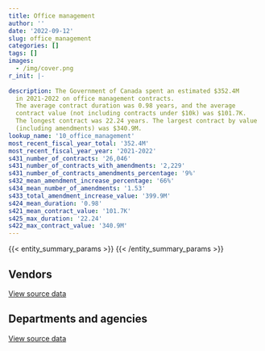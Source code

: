 ```yaml
---
title: Office management
author: ''
date: '2022-09-12'
slug: office_management
categories: []
tags: []
images:
  - /img/cover.png
r_init: |-
  
description: The Government of Canada spent an estimated $352.4M
  in 2021-2022 on office management contracts.
  The average contract duration was 0.98 years, and the average
  contract value (not including contracts under $10k) was $101.7K.
  The longest contract was 22.24 years. The largest contract by value
  (including amendments) was $340.9M.
lookup_name: '10_office_management'
most_recent_fiscal_year_total: '352.4M'
most_recent_fiscal_year_year: '2021-2022'
s431_number_of_contracts: '26,046'
s431_number_of_contracts_with_amendments: '2,229'
s431_number_of_contracts_amendments_percentage: '9%'
s432_mean_amendment_increase_percentage: '66%'
s434_mean_number_of_amendments: '1.53'
s433_total_amendment_increase_value: '399.9M'
s424_mean_duration: '0.98'
s421_mean_contract_value: '101.7K'
s425_max_duration: '22.24'
s422_max_contract_value: '340.9M'
---
```


<script src="/rmarkdown-libs/htmlwidgets/htmlwidgets.js"></script>
<link href="/rmarkdown-libs/datatables-css/datatables-crosstalk.css" rel="stylesheet" />
<script src="/rmarkdown-libs/datatables-binding/datatables.js"></script>
<script src="/rmarkdown-libs/jquery/jquery-3.6.0.min.js"></script>
<link href="/rmarkdown-libs/dt-core-bootstrap/css/dataTables.bootstrap.min.css" rel="stylesheet" />
<link href="/rmarkdown-libs/dt-core-bootstrap/css/dataTables.bootstrap.extra.css" rel="stylesheet" />
<script src="/rmarkdown-libs/dt-core-bootstrap/js/jquery.dataTables.min.js"></script>
<script src="/rmarkdown-libs/dt-core-bootstrap/js/dataTables.bootstrap.min.js"></script>
<link href="/rmarkdown-libs/crosstalk/css/crosstalk.min.css" rel="stylesheet" />
<script src="/rmarkdown-libs/crosstalk/js/crosstalk.min.js"></script>
<script src="/rmarkdown-libs/htmlwidgets/htmlwidgets.js"></script>
<link href="/rmarkdown-libs/datatables-css/datatables-crosstalk.css" rel="stylesheet" />
<script src="/rmarkdown-libs/datatables-binding/datatables.js"></script>
<script src="/rmarkdown-libs/jquery/jquery-3.6.0.min.js"></script>
<link href="/rmarkdown-libs/dt-core-bootstrap/css/dataTables.bootstrap.min.css" rel="stylesheet" />
<link href="/rmarkdown-libs/dt-core-bootstrap/css/dataTables.bootstrap.extra.css" rel="stylesheet" />
<script src="/rmarkdown-libs/dt-core-bootstrap/js/jquery.dataTables.min.js"></script>
<script src="/rmarkdown-libs/dt-core-bootstrap/js/dataTables.bootstrap.min.js"></script>
<link href="/rmarkdown-libs/crosstalk/css/crosstalk.min.css" rel="stylesheet" />
<script src="/rmarkdown-libs/crosstalk/js/crosstalk.min.js"></script>

{{< entity_summary_params >}}
{{< /entity_summary_params >}}

## Vendors

<div id="htmlwidget-1" style="width:100%;height:auto;" class="datatables html-widget"></div>
<script type="application/json" data-for="htmlwidget-1">{"x":{"style":"bootstrap","filter":"none","vertical":false,"data":[["<a href=\"/vendors/3d_datacomm/\">3D datacomm<\/a>","<a href=\"/vendors/4_office_automation/\">4 Office Automation<\/a>","<a href=\"/vendors/73719_newfoundland_labrador/\">73719 Newfoundland Labrador<\/a>","<a href=\"/vendors/acklands_grainger/\">Acklands Grainger<\/a>","<a href=\"/vendors/acme_future_security_controls/\">Acme Future Security Controls<\/a>","<a href=\"/vendors/adga_group/\">ADGA Group<\/a>","<a href=\"/vendors/adrm_technology_consulting/\">ADRM Technology Consulting<\/a>","<a href=\"/vendors/advanced_business_interiors/\">Advanced Business Interiors<\/a>","<a href=\"/vendors/advanced_chippewa_technologies/\">Advanced Chippewa Technologies<\/a>","<a href=\"/vendors/aeg_fuels/\">AEG Fuels<\/a>","<a href=\"/vendors/aeropro/\">Aeropro<\/a>","<a href=\"/vendors/air_liquide_canada/\">Air Liquide Canada<\/a>","<a href=\"/vendors/altis_human_resources/\">Altis Human Resources<\/a>","<a href=\"/vendors/amazon/\">Amazon<\/a>","<a href=\"/vendors/anixter/\">Anixter<\/a>","<a href=\"/vendors/aon_reed_stenhouse/\">Aon Reed Stenhouse<\/a>","<a href=\"/vendors/apparel_trimmings/\">Apparel Trimmings<\/a>","<a href=\"/vendors/applied_electonics/\">Applied Electonics<\/a>","<a href=\"/vendors/artemp_personnel_services/\">Artemp Personnel Services<\/a>","<a href=\"/vendors/asokan_business_interiors/\">Asokan Business Interiors<\/a>","<a href=\"/vendors/atco/\">ATCO<\/a>","<a href=\"/vendors/atlantic_business_interiors/\">Atlantic Business Interiors<\/a>","<a href=\"/vendors/avi_spl_canada/\">AVI SPL Canada<\/a>","<a href=\"/vendors/banctec_canada/\">BancTec Canada<\/a>","<a href=\"/vendors/banfield_seguin/\">Banfield Seguin<\/a>","<a href=\"/vendors/bargreen_ellingson/\">Bargreen Ellingson<\/a>","<a href=\"/vendors/barron_s_refrigeration_heating/\">Barron’s Refrigeration Heating<\/a>","<a href=\"/vendors/bayshore_healthcare/\">Bayshore Healthcare<\/a>","<a href=\"/vendors/bell_and_howell_canada/\">Bell and Howell Canada<\/a>","<a href=\"/vendors/bell_canada/\">Bell Canada<\/a>","<a href=\"/vendors/bighorn_helicopters/\">Bighorn Helicopters<\/a>","<a href=\"/vendors/boless/\">Boless<\/a>","<a href=\"/vendors/bollore_logistics/\">Bollore Logistics<\/a>","<a href=\"/vendors/bombardier/\">Bombardier<\/a>","<a href=\"/vendors/brookfield_asset_management/\">Brookfield Asset Management<\/a>","<a href=\"/vendors/brookfield_global_integrated_solutions/\">Brookfield Global Integrated Solutions<\/a>","<a href=\"/vendors/bruker/\">Bruker<\/a>","<a href=\"/vendors/calian/\">Calian<\/a>","<a href=\"/vendors/canada_post/\">Canada Post<\/a>","<a href=\"/vendors/canadian_bank_note_company/\">Canadian Bank Note Company<\/a>","<a href=\"/vendors/canadian_corps_of_commissionaires/\">Canadian Corps of Commissionaires<\/a>","<a href=\"/vendors/canadian_standards_association/\">Canadian Standards Association<\/a>","<a href=\"/vendors/canon/\">Canon<\/a>","<a href=\"/vendors/cansel_survey_equipment/\">Cansel Survey Equipment<\/a>","<a href=\"/vendors/carleton_university/\">Carleton University<\/a>","<a href=\"/vendors/carswell/\">Carswell<\/a>","<a href=\"/vendors/cbci_telecom/\">CBCI Telecom<\/a>","<a href=\"/vendors/cdw_canada/\">CDW Canada<\/a>","<a href=\"/vendors/charron_human_resources/\">Charron Human Resources<\/a>","<a href=\"/vendors/chef_brandz/\">Chef Brandz<\/a>","<a href=\"/vendors/cision_canada/\">Cision Canada<\/a>","<a href=\"/vendors/colt_canada/\">Colt Canada<\/a>","<a href=\"/vendors/compucom_canada/\">Compucom Canada<\/a>","<a href=\"/vendors/compugen/\">Compugen<\/a>","<a href=\"/vendors/convergint_technologies/\">Convergint Technologies<\/a>","<a href=\"/vendors/cpcs_transcom/\">CPCS Transcom<\/a>","<a href=\"/vendors/ctoms/\">CTOMS<\/a>","<a href=\"/vendors/cummins_canada/\">Cummins Canada<\/a>","<a href=\"/vendors/d_doyle_installations/\">D Doyle Installations<\/a>","<a href=\"/vendors/dasco_equipment/\">DASCO Equipment<\/a>","<a href=\"/vendors/data_communications_management/\">Data Communications Management<\/a>","<a href=\"/vendors/decisive_group/\">Decisive Group<\/a>","<a href=\"/vendors/delco_automation/\">Delco Automation<\/a>","<a href=\"/vendors/dell_computer/\">Dell Computer<\/a>","<a href=\"/vendors/deloitte/\">Deloitte<\/a>","<a href=\"/vendors/dew_engineering/\">DEW Engineering<\/a>","<a href=\"/vendors/dexter_construction/\">Dexter Construction<\/a>","<a href=\"/vendors/diamond_and_schmitt_architects/\">Diamond and Schmitt Architects<\/a>","<a href=\"/vendors/donna_cona/\">Donna Cona<\/a>","<a href=\"/vendors/dynacare/\">Dynacare<\/a>","<a href=\"/vendors/dynamic_personnel_consultants/\">Dynamic Personnel Consultants<\/a>","<a href=\"/vendors/eberhard_von_huene_associates/\">Eberhard Von Huene Associates<\/a>","<a href=\"/vendors/ebsco_canada/\">EBSCO Canada<\/a>","<a href=\"/vendors/elsevier/\">Elsevier<\/a>","<a href=\"/vendors/emcon_services/\">Emcon Services<\/a>","<a href=\"/vendors/entrust/\">Entrust<\/a>","<a href=\"/vendors/ernst_young/\">Ernst Young<\/a>","<a href=\"/vendors/esri/\">ESRI<\/a>","<a href=\"/vendors/excel_human_resources/\">Excel Human Resources<\/a>","<a href=\"/vendors/exp_services/\">EXP Services<\/a>","<a href=\"/vendors/fast_forward_french/\">Fast Forward French<\/a>","<a href=\"/vendors/felix_technology/\">Felix Technology<\/a>","<a href=\"/vendors/floyd_s_construction/\">Floyd’s Construction<\/a>","<a href=\"/vendors/g4s_security_services/\">G4S Security Services<\/a>","<a href=\"/vendors/gab_induspac/\">GAB Induspac<\/a>","<a href=\"/vendors/gamble_technologies/\">Gamble Technologies<\/a>","<a href=\"/vendors/garda_security_group/\">Garda Security Group<\/a>","<a href=\"/vendors/gartner/\">Gartner<\/a>","<a href=\"/vendors/general_dynamics/\">General Dynamics<\/a>","<a href=\"/vendors/genesis_integration/\">Genesis Integration<\/a>","<a href=\"/vendors/george_courey/\">George Courey<\/a>","<a href=\"/vendors/gfl_environmental/\">GFL Environmental<\/a>","<a href=\"/vendors/gilmore_reproductions/\">Gilmore Reproductions<\/a>","<a href=\"/vendors/global_total_office/\">Global Total Office<\/a>","<a href=\"/vendors/global_upholstery/\">Global Upholstery<\/a>","<a href=\"/vendors/grand_toy/\">Grand Toy<\/a>","<a href=\"/vendors/harnois_energies/\">Harnois Energies<\/a>","<a href=\"/vendors/haworth/\">Haworth<\/a>","<a href=\"/vendors/hewlett_packard/\">Hewlett Packard<\/a>","<a href=\"/vendors/honeywell/\">Honeywell<\/a>","<a href=\"/vendors/hoskin_scientific/\">Hoskin Scientific<\/a>","<a href=\"/vendors/hypertec/\">Hypertec<\/a>","<a href=\"/vendors/ihs_global/\">IHS Global<\/a>","<a href=\"/vendors/info_tech_research_group/\">Info Tech Research Group<\/a>","<a href=\"/vendors/innovasea_marine_systems_canada/\">Innovasea Marine Systems Canada<\/a>","<a href=\"/vendors/integra_networks/\">Integra Networks<\/a>","<a href=\"/vendors/integrated_distribution_systems/\">Integrated Distribution Systems<\/a>","<a href=\"/vendors/interactive_audio_visual/\">Interactive Audio Visual<\/a>","<a href=\"/vendors/iron_mountain/\">Iron Mountain<\/a>","<a href=\"/vendors/island_catering/\">Island Catering<\/a>","<a href=\"/vendors/itex/\">ITEX<\/a>","<a href=\"/vendors/j_o_thomas_associates/\">J O Thomas Associates<\/a>","<a href=\"/vendors/jemtec/\">Jemtec<\/a>","<a href=\"/vendors/jht_defense/\">JHT Defense<\/a>","<a href=\"/vendors/jim_pattison_industries/\">Jim Pattison Industries<\/a>","<a href=\"/vendors/john_howard_society/\">John Howard Society<\/a>","<a href=\"/vendors/john_wiley_sons/\">John Wiley Sons<\/a>","<a href=\"/vendors/joneljim_concrete_construction/\">Joneljim Concrete Construction<\/a>","<a href=\"/vendors/kone/\">KONE<\/a>","<a href=\"/vendors/konica_minolta_business_solutions/\">Konica Minolta Business Solutions<\/a>","<a href=\"/vendors/l3harris/\">L3Harris<\/a>","<a href=\"/vendors/lansdowne_technologies/\">Lansdowne Technologies<\/a>","<a href=\"/vendors/les_traiteurs_bytown_catering/\">Les Traiteurs Bytown Catering<\/a>","<a href=\"/vendors/lexisnexis_canada/\">LexisNexis Canada<\/a>","<a href=\"/vendors/lloyd_libke_law_enforcement_sales/\">Lloyd Libke Law Enforcement Sales<\/a>","<a href=\"/vendors/lowe_martin_company/\">Lowe Martin Company<\/a>","<a href=\"/vendors/lynley_contracting_services/\">Lynley Contracting Services<\/a>","<a href=\"/vendors/m_d_charlton/\">M D Charlton<\/a>","<a href=\"/vendors/macdonald_dettwiler_and_associates/\">MacDonald Dettwiler and Associates<\/a>","<a href=\"/vendors/maison_cross_roads_de_la_societe/\">Maison Cross Roads de la Societe<\/a>","<a href=\"/vendors/makwa_resourcing/\">Makwa Resourcing<\/a>","<a href=\"/vendors/maritime_fence/\">Maritime Fence<\/a>","<a href=\"/vendors/mcelhanney_associates/\">McElhanney Associates<\/a>","<a href=\"/vendors/meal_kit_supply_canada/\">Meal Kit Supply Canada<\/a>","<a href=\"/vendors/media_q/\">Media Q<\/a>","<a href=\"/vendors/mega_tech/\">Mega Tech<\/a>","<a href=\"/vendors/millbrook_tactical/\">Millbrook Tactical<\/a>","<a href=\"/vendors/mishkumi_technologies/\">Mishkumi Technologies<\/a>","<a href=\"/vendors/mls_overseas/\">MLS Overseas<\/a>","<a href=\"/vendors/moore_canada/\">Moore Canada<\/a>","<a href=\"/vendors/motorola_solutions_canada/\">Motorola Solutions Canada<\/a>","<a href=\"/vendors/multinational_logistic_services/\">Multinational Logistic Services<\/a>","<a href=\"/vendors/municipal_ready_mix/\">Municipal Ready Mix<\/a>","<a href=\"/vendors/national_arts_centre/\">National Arts Centre<\/a>","<a href=\"/vendors/nattiq/\">NATTIQ<\/a>","<a href=\"/vendors/naut_mawt_tribal_council/\">Naut’sa mawt Tribal Council<\/a>","<a href=\"/vendors/nav_canada/\">NAV Canada<\/a>","<a href=\"/vendors/nimble_information_strategies/\">Nimble Information Strategies<\/a>","<a href=\"/vendors/nisha_techonologies/\">Nisha Techonologies<\/a>","<a href=\"/vendors/nitam_solutions/\">Nitam Solutions<\/a>","<a href=\"/vendors/northern_construction/\">Northern Construction<\/a>","<a href=\"/vendors/northern_micro/\">Northern Micro<\/a>","<a href=\"/vendors/nova_networks/\">Nova Networks<\/a>","<a href=\"/vendors/nua_office/\">NUA Office<\/a>","<a href=\"/vendors/okanagan_aggregates/\">Okanagan Aggregates<\/a>","<a href=\"/vendors/onx_enterprise_solutions/\">OnX Enterprise Solutions<\/a>","<a href=\"/vendors/optimum_solutions/\">Optimum Solutions<\/a>","<a href=\"/vendors/oskar_construction/\">Oskar Construction<\/a>","<a href=\"/vendors/paladin_group/\">Paladin Group<\/a>","<a href=\"/vendors/panasonic/\">Panasonic<\/a>","<a href=\"/vendors/pattison_sign_group/\">Pattison Sign Group<\/a>","<a href=\"/vendors/peters_construction/\">Peters Construction<\/a>","<a href=\"/vendors/petro_air_services/\">Petro Air Services<\/a>","<a href=\"/vendors/petrovalue_products/\">PetroValue Products<\/a>","<a href=\"/vendors/pitney_bowes/\">Pitney Bowes<\/a>","<a href=\"/vendors/pmb_electrical_services/\">PMB Electrical Services<\/a>","<a href=\"/vendors/pmg_technologies/\">PMG Technologies<\/a>","<a href=\"/vendors/pra/\">PRA<\/a>","<a href=\"/vendors/printers_plus/\">Printers Plus<\/a>","<a href=\"/vendors/promaxis/\">Promaxis<\/a>","<a href=\"/vendors/proquest/\">ProQuest<\/a>","<a href=\"/vendors/purelogic/\">PureLogic<\/a>","<a href=\"/vendors/purespirit_solutions/\">PureSpirIT Solutions<\/a>","<a href=\"/vendors/queen_s_university/\">Queen’s University<\/a>","<a href=\"/vendors/r_e_gilmore_investments/\">R E Gilmore Investments<\/a>","<a href=\"/vendors/rapiscan_systems/\">Rapiscan Systems<\/a>","<a href=\"/vendors/ricoh/\">Ricoh<\/a>","<a href=\"/vendors/rightway_sanitation_services/\">Rightway Sanitation Services<\/a>","<a href=\"/vendors/roche_diagnostics/\">Roche Diagnostics<\/a>","<a href=\"/vendors/rogers/\">Rogers<\/a>","<a href=\"/vendors/rolling_tides_construction/\">Rolling Tides Construction<\/a>","<a href=\"/vendors/rondar/\">Rondar<\/a>","<a href=\"/vendors/salvation_army/\">Salvation Army<\/a>","<a href=\"/vendors/sca_shipping_consultants_associated/\">SCA Shipping Consultants Associated<\/a>","<a href=\"/vendors/serco/\">Serco<\/a>","<a href=\"/vendors/sharp_electronics/\">Sharp Electronics<\/a>","<a href=\"/vendors/simex_defence/\">Simex Defence<\/a>","<a href=\"/vendors/simplex_grinnell/\">Simplex Grinnell<\/a>","<a href=\"/vendors/slr_consulting_canada/\">SLR Consulting Canada<\/a>","<a href=\"/vendors/softchoice/\">Softchoice<\/a>","<a href=\"/vendors/solotech/\">Solotech<\/a>","<a href=\"/vendors/sperra_construction/\">Sperra Construction<\/a>","<a href=\"/vendors/springer_verlag/\">Springer Verlag<\/a>","<a href=\"/vendors/st_joseph_print_group/\">St Joseph Print Group<\/a>","<a href=\"/vendors/st_leonard_s_society_hamilton/\">St Leonard’s Society Hamilton<\/a>","<a href=\"/vendors/stantec/\">Stantec<\/a>","<a href=\"/vendors/stoneworks_technologies/\">Stoneworks Technologies<\/a>","<a href=\"/vendors/stratos/\">Stratos<\/a>","<a href=\"/vendors/stryker_canada/\">Stryker Canada<\/a>","<a href=\"/vendors/subaru_canada/\">Subaru Canada<\/a>","<a href=\"/vendors/super_channel_international/\">Super Channel International<\/a>","<a href=\"/vendors/supremex/\">SupremeX<\/a>","<a href=\"/vendors/systems_for_research/\">Systems for Research<\/a>","<a href=\"/vendors/teknion/\">Teknion<\/a>","<a href=\"/vendors/telecom_computer_services/\">Telecom Computer Services<\/a>","<a href=\"/vendors/telus_canada/\">Telus Canada<\/a>","<a href=\"/vendors/tenaquip/\">Tenaquip<\/a>","<a href=\"/vendors/teramach_technologies/\">Teramach Technologies<\/a>","<a href=\"/vendors/tervita/\">Tervita<\/a>","<a href=\"/vendors/thales/\">Thales<\/a>","<a href=\"/vendors/the_aim_group/\">The AIM Group<\/a>","<a href=\"/vendors/the_right_door_consulting/\">The Right Door Consulting<\/a>","<a href=\"/vendors/thermo_fisher_scientific/\">Thermo Fisher Scientific<\/a>","<a href=\"/vendors/thomson_reuters/\">Thomson Reuters<\/a>","<a href=\"/vendors/thyssenkrupp_elevator/\">Thyssenkrupp Elevator<\/a>","<a href=\"/vendors/tofcon_construction/\">TOFCON Construction<\/a>","<a href=\"/vendors/toromont/\">Toromont<\/a>","<a href=\"/vendors/toshiba_canada/\">Toshiba Canada<\/a>","<a href=\"/vendors/totem_offisource/\">Totem Offisource<\/a>","<a href=\"/vendors/toyota/\">Toyota<\/a>","<a href=\"/vendors/transcontinental_printing/\">Transcontinental Printing<\/a>","<a href=\"/vendors/troy_life_fire_safety/\">Troy Life Fire Safety<\/a>","<a href=\"/vendors/tyco_integrated_fire_security/\">Tyco Integrated Fire Security<\/a>","<a href=\"/vendors/unisource/\">Unisource<\/a>","<a href=\"/vendors/united_rentals_of_canada/\">United Rentals of Canada<\/a>","<a href=\"/vendors/united_states_department_of_the_air_force/\">United States Department of the Air Force<\/a>","<a href=\"/vendors/united_states_department_of_the_navy/\">United States Department of the Navy<\/a>","<a href=\"/vendors/universite_laval/\">Universite Laval<\/a>","<a href=\"/vendors/university_of_guelph/\">University of Guelph<\/a>","<a href=\"/vendors/university_of_toronto/\">University of Toronto<\/a>","<a href=\"/vendors/value_master_builders/\">Value Master Builders<\/a>","<a href=\"/vendors/visiontec/\">Visiontec<\/a>","<a href=\"/vendors/vwr_international/\">VWR International<\/a>","<a href=\"/vendors/wartsila/\">Wartsila<\/a>","<a href=\"/vendors/waste_connections_of_canada/\">Waste Connections of Canada<\/a>","<a href=\"/vendors/waste_management_of_canada/\">Waste Management of Canada<\/a>","<a href=\"/vendors/west_coast_tug_barge/\">West Coast Tug Barge<\/a>","<a href=\"/vendors/westbury_national_show_systems/\">Westbury National Show Systems<\/a>","<a href=\"/vendors/whooshh_innovations/\">Whooshh Innovations<\/a>","<a href=\"/vendors/wolters_kluwer/\">Wolters Kluwer<\/a>","<a href=\"/vendors/wpp_group_canada_communications/\">WPP Group Canada Communications<\/a>","<a href=\"/vendors/xerox/\">Xerox<\/a>"],[null,429807.37,46660.23,125378.33,null,null,14662.54,8021972.92,14888,null,429884.43,38238.25,99856.8,null,384043.58,10834.82,null,324766.63,null,2823471.95,25524.86,614000.35,387824.66,24993.34,5440.37,85575.25,758266.77,179824.21,576052.02,null,null,3145649.86,10005.87,221447.56,null,null,null,null,544184.16,39020056.59,46129.68,null,2403994.35,48873.4,2986995.39,2769110.61,78466.72,145479.31,55432.15,null,null,11293.03,115594.75,51508,null,null,41491.8,null,null,61750.17,6908078.4,null,null,45697.2,50154.5,null,128802.3,null,null,null,4407.29,2138000.97,2281050.44,1213975.69,829711.06,230101.92,0,10007.28,null,null,null,573973.67,11246.85,15107.95,19527.58,97205.61,59229.45,null,null,141551.91,null,48587.54,479097.36,453918.2,3381277.41,1682134.64,null,3161943.88,5751.85,10816.85,null,217300.52,42557.88,null,null,null,19997.3,384633.41,692802.92,13535.5,107086.33,null,1268575.29,null,null,45656.48,432451.82,688242.8,12430,1519295.71,null,null,23156.47,514499.82,null,1453331.68,122323.28,10823.4,384251.45,187006.35,null,null,null,7594374.5,null,10694.25,null,140849.73,1285736.23,4478054.2,null,256410.58,607572.65,1172640.37,null,null,16718.56,74037.15,3155944.91,1657696.98,null,147931.2,281751.41,307841.89,null,null,null,null,30124.7,null,null,48299.3,null,null,1051636.6,null,0,6537.46,737788.04,22126.04,1382836.78,null,null,13085.4,4807259.75,22616.43,6473369.98,1574274.04,10184.05,null,45765,509435.97,15457.52,35908.85,null,1278100.37,null,197504.23,null,12083.86,152401.87,454782.2,4240478.84,1521465.04,24368.24,17640,1012.57,24860,11558.4,18213.4,217892.61,2961094.15,null,26045784.94,null,1017669.43,101107.66,239695.48,64289.07,null,25428.5,85164.43,17731.35,594323.19,760967,null,181639.3,2069.97,6998905.52,null,93146.45,null,36201.91,null,58313.09,155711.07,2900413.47,null,null,null,null,180691.63,39307.22,null,310578.02,85395.49,701275.55,null,null,33594.49,null,8352248.37],[null,652369.83,207447.95,193424.77,113390.53,null,null,11981253.29,null,null,143687.4,28809.64,249087.26,null,null,72100.83,null,271313.63,35105.06,2713121.43,62163.33,1187261.63,34057.18,null,19521.33,541378.02,null,188143.57,null,673811,22627.54,null,null,89429.97,null,null,null,null,538406.22,107625969.47,63790.9,null,2511851.64,15369.96,null,1390130.2,24662.54,69703.27,31852.85,null,null,null,72800.15,null,null,null,27661.2,null,81454.67,null,5955412.1,400776.16,null,null,null,null,null,null,null,null,39343.16,1466697.76,2650955.32,2901312.78,34384.55,87336.52,0,null,null,null,null,541794.71,23793.92,null,11351.94,null,null,null,13021,121347.13,40008.57,36385.51,1172682.57,1462316.95,4028192.04,1496172.22,null,2552708.52,null,17300.25,11275.14,217895.86,12092.29,null,null,null,88284.64,48990.85,828261.72,null,22870.3,10261.44,104266.46,null,null,53012.63,2421176.36,null,22800,1584761.59,9880.68,28377.15,23945.77,322217.84,19933.2,1340618.23,null,null,117164.89,187518.7,33369.13,null,24998.99,null,11300,null,null,null,1686796.17,5081760.42,null,16937.06,null,1095252.87,24997.58,null,17498.22,169500,20961.5,4908146.7,null,229635.37,102678.26,1231574.36,null,null,551756.9,51080.4,null,null,43402.39,14260,null,null,1253075.39,145052.17,10667.2,10473.75,764253.89,22186.66,1784870.43,20484.64,null,null,5593964.02,7559.47,7471829.29,null,null,null,null,1276446.22,26686.1,257871.39,null,1342224.91,5435.35,124719.09,24860,null,333690.42,840306.89,5285821.54,1405132.31,25746.32,null,7126.93,null,28639.8,null,232275.86,3323079.81,13277.5,20734569.31,2178836.37,142537.07,65157.45,228091.47,29519.93,null,null,24981.34,109118.65,2017457.99,5069.64,1025575.02,null,2075.64,6380829.59,20610.67,93401.64,null,67203.59,null,123285.21,121710.65,4280448.91,null,15750,10651.15,null,170416.6,null,null,361546.91,75058.51,null,null,null,33686.53,null,8730933.1],[51847.7,647246.5,null,26840.64,163967.22,null,null,8474491.46,null,53133.02,null,62093.96,193179.15,22600,29225.09,null,283380.27,79296.92,52513.72,1113359.38,485390.92,1116725.54,82860.14,71300.45,null,10724765.73,null,147765.15,null,null,null,null,null,206446.5,null,11407.67,17936.1,null,484994.27,116393346.18,389575.79,17628,3316875.43,40295.65,null,null,187808.25,50136.1,null,4382500.5,4626.68,null,72601.24,null,null,366628.5,90235.31,null,193738.5,null,5530316.64,1917317.94,3015.68,null,null,78346.79,null,13560,null,24408.73,1827.41,null,2750030.75,825842.21,null,65096.91,0,null,79015.52,108238,17200,176555.12,23728.91,null,39452.52,null,null,345606.75,null,25076.21,28574.04,16067.71,2348372.05,1081505.45,2609571.26,1777355.72,null,977767.6,null,null,null,595.34,25779.58,90739,null,21813.1,94918.31,149990.75,1910661.73,31456.73,null,13990.2,null,23914.52,null,53217.29,1502402.68,788701.91,21850,1621932.66,36901.32,38079.63,null,287872.28,null,4909294.83,null,20769,583858.87,93759.35,null,null,null,null,10441.77,null,null,20631.28,1624523.06,4890065.53,null,197128.4,null,1092260.38,22724.59,404514.34,6979.1,53704.82,398560.79,2294110.54,null,120604.42,58050.92,965290.52,null,null,5849556.68,null,18671.94,null,282407.98,null,24719.62,null,738502.52,31627.92,0,null,502944.07,null,2153129.01,null,14702.43,null,4465106.31,null,7468504.55,null,null,189.55,null,1272958.67,22396.32,114403.77,13498.66,1195401.16,14131.9,29547.95,null,30736,125651.13,140051.15,4899109.67,1376092.83,29425.81,null,7107.46,null,41029,null,606381.56,5042927.37,null,16568311.19,37697.16,630500.84,84940.38,58313.31,null,null,40923.39,null,12635.75,1814838.31,6904.55,1376231.18,15904,345.94,4973150.37,null,16418388.8,null,65449.8,29864.54,133459.9,104211.62,4268753.69,11497.5,null,50711.5,28323.76,169950.98,15595.56,null,373198.24,80721.99,null,12880.75,6754947.07,33594.49,null,7405054.24],[589663.37,585621.39,null,437949.69,162764.28,39550,null,8462859.27,15797.85,null,null,64068.4,null,33900,null,null,null,373404.86,13092.46,2747011.7,19247.17,1567466.66,401317.79,null,null,3138135.04,null,200975.8,null,1825289.4,null,null,27005,255239.92,40000,null,null,89905.33,539671.18,119489502.1,253543.29,null,1895313.56,21202.9,null,null,231169.43,11560.5,null,1758484.48,20594.39,null,12133.36,null,2824.72,null,64993.3,20543.25,211434.36,43772.45,5485398.55,null,16774.69,null,235244.21,78346.79,null,null,24069,null,null,null,2454915.48,2397327.41,null,55560.99,0,null,211439.68,null,null,96694.37,10268.37,null,null,null,null,944538.68,77753.55,144371.64,15724.77,16067.71,2229841.33,1239051.76,1777104.69,790033.08,86016.54,491709.85,null,null,null,86533.06,15869.66,null,116910.07,null,76541.91,312056.9,5368468.62,30421.37,null,null,null,null,90951.46,28207.44,null,null,null,1690706.76,null,38079.63,null,34259.1,null,1701091.5,null,null,42869.87,null,null,16974,null,null,8516.23,null,42831.52,null,1705586.93,4390404.33,103886.22,null,38258.2,1092260.38,null,null,6520.2,14686.66,null,3428183.39,3074.67,98303.63,11266.1,1525700.57,25998,12906.52,2512917.1,43365,39138.95,10042.88,35575.07,null,null,39900,864108.69,null,null,null,248075.25,null,3293357.81,null,2896.62,null,3565543.92,null,6790999.07,10535.07,null,11562.45,null,1272958.67,35517.52,37027.45,null,949142.38,null,37712.82,null,null,19818.53,null,1595352.03,1181461.96,29425.81,null,7107.46,null,null,null,9511.59,3556451.92,null,18325512.86,null,431774.42,155501.92,11254.67,null,859.43,52227.4,null,28331.21,2067545.7,1721.41,null,null,null,2086683.9,null,null,20695.93,93222.24,null,15820,52248.57,4268753.69,null,15000,null,null,169950.98,27880.09,38854.93,325539.99,132755.44,1265647.95,null,null,32928.81,44763.15,6356158.11]],"container":"<table class=\"table table-striped table-hover row-border order-column display\">\n  <thead>\n    <tr>\n      <th>Vendor<\/th>\n      <th>2018-2019<\/th>\n      <th>2019-2020<\/th>\n      <th>2020-2021<\/th>\n      <th>2021-2022<\/th>\n    <\/tr>\n  <\/thead>\n<\/table>","options":{"order":[[4,"desc"]],"pageLength":10,"autoWidth":true,"columnDefs":[{"targets":1,"render":"function(data, type, row, meta) {\n    return type !== 'display' ? data : DTWidget.formatCurrency(data, \"$\", 2, 3, \",\", \".\", true, null);\n  }"},{"targets":2,"render":"function(data, type, row, meta) {\n    return type !== 'display' ? data : DTWidget.formatCurrency(data, \"$\", 2, 3, \",\", \".\", true, null);\n  }"},{"targets":3,"render":"function(data, type, row, meta) {\n    return type !== 'display' ? data : DTWidget.formatCurrency(data, \"$\", 2, 3, \",\", \".\", true, null);\n  }"},{"targets":4,"render":"function(data, type, row, meta) {\n    return type !== 'display' ? data : DTWidget.formatCurrency(data, \"$\", 2, 3, \",\", \".\", true, null);\n  }"},{"width":"16%","targets":[1,2,3,4]},{"className":"dt-right","targets":[1,2,3,4]}],"orderClasses":false}},"evals":["options.columnDefs.0.render","options.columnDefs.1.render","options.columnDefs.2.render","options.columnDefs.3.render"],"jsHooks":[]}</script>
<p class="text-right">
<a href="https://github.com/GoC-Spending/contracts-data/tree/main/data/out/categories/10_office_management/summary_by_fiscal_year_by_vendor.csv" class="source-data-link btn btn-link">View source data</a>
</p>

## Departments and agencies

<div id="htmlwidget-2" style="width:100%;height:auto;" class="datatables html-widget"></div>
<script type="application/json" data-for="htmlwidget-2">{"x":{"style":"bootstrap","filter":"none","vertical":false,"data":[["<a href=\"/departments/aafc-aac/\">Agriculture and Agri-Food Canada<\/a>","<a href=\"/departments/aandc-aadnc/\">Crown-Indigenous Relations and Northern Affairs Canada<\/a>","<a href=\"/departments/acoa-apeca/\">Atlantic Canada Opportunities Agency<\/a>","<a href=\"/departments/atssc-scdata/\">Administrative Tribunals Support Service of Canada<\/a>","<a href=\"/departments/cannor/\">Canadian Northern Economic Development Agency<\/a>","<a href=\"/departments/cas-satj/\">Courts Administration Service<\/a>","<a href=\"/departments/casdo-ocena/\">Accessibility Standards Canada<\/a>","<a href=\"/departments/cbsa-asfc/\">Canada Border Services Agency<\/a>","<a href=\"/departments/ccohs-cchst/\">Canadian Centre for Occupational Health and Safety<\/a>","<a href=\"/departments/ced-dec/\">Canada Economic Development for Quebec Regions<\/a>","<a href=\"/departments/cer-rec/\">Canada Energy Regulator<\/a>","<a href=\"/departments/cfia-acia/\">Canadian Food Inspection Agency<\/a>","<a href=\"/departments/cgc-ccg/\">Canadian Grain Commission<\/a>","<a href=\"/departments/chrc-ccdp/\">Canadian Human Rights Commission<\/a>","<a href=\"/departments/cic/\">Immigration, Refugees and Citizenship Canada<\/a>","<a href=\"/departments/cics-scic/\">Canadian Intergovernmental Conference Secretariat<\/a>","<a href=\"/departments/cihr-irsc/\">Canadian Institutes of Health Research<\/a>","<a href=\"/departments/cnsc-ccsn/\">Canadian Nuclear Safety Commission<\/a>","<a href=\"/departments/cpc-cpp/\">Civilian Review and Complaints Commission for the RCMP<\/a>","<a href=\"/departments/cra-arc/\">Canada Revenue Agency<\/a>","<a href=\"/departments/crtc/\">Canadian Radio-television and Telecommunications Commission<\/a>","<a href=\"/departments/csa-asc/\">Canadian Space Agency<\/a>","<a href=\"/departments/csc-scc/\">Correctional Service of Canada<\/a>","<a href=\"/departments/csps-efpc/\">Canada School of Public Service<\/a>","<a href=\"/departments/cta-otc/\">Canadian Transportation Agency<\/a>","<a href=\"/departments/dfatd-maecd/\">Global Affairs Canada<\/a>","<a href=\"/departments/dfo-mpo/\">Fisheries and Oceans Canada<\/a>","<a href=\"/departments/dnd-mdn/\">National Defence<\/a>","<a href=\"/departments/ec/\">Environment and Climate Change Canada<\/a>","<a href=\"/departments/elections/\">Elections Canada<\/a>","<a href=\"/departments/esdc-edsc/\">Employment and Social Development Canada<\/a>","<a href=\"/departments/fcac-acfc/\">Financial Consumer Agency of Canada<\/a>","<a href=\"/departments/feddevontario/\">Federal Economic Development Agency for Southern Ontario<\/a>","<a href=\"/departments/fin/\">Department of Finance Canada<\/a>","<a href=\"/departments/fintrac-canafe/\">Financial Transactions and Reports Analysis Centre of Canada<\/a>","<a href=\"/departments/fja-cmf/\">Office of the Commissioner for Federal Judicial Affairs Canada<\/a>","<a href=\"/departments/fpcc-cpac/\">Farm Products Council of Canada<\/a>","<a href=\"/departments/hc-sc/\">Health Canada<\/a>","<a href=\"/departments/iaac-aeic/\">Impact Assessment Agency of Canada<\/a>","<a href=\"/departments/ic/\">Innovation, Science and Economic Development Canada<\/a>","<a href=\"/departments/iic-iac/\">Invest in Canada<\/a>","<a href=\"/departments/ijc-cmi/\">International Joint Commission<\/a>","<a href=\"/departments/infc/\">Infrastructure Canada<\/a>","<a href=\"/departments/irb-cisr/\">Immigration and Refugee Board of Canada<\/a>","<a href=\"/departments/isc-sac/\">Indigenous Services Canada<\/a>","<a href=\"/departments/jus/\">Department of Justice Canada<\/a>","<a href=\"/departments/lac-bac/\">Library and Archives Canada<\/a>","<a href=\"/departments/mgerc-ceegm/\">Military Grievances External Review Committee<\/a>","<a href=\"/departments/mpcc-cppm/\">Military Police Complaints Commission of Canada<\/a>","<a href=\"/departments/nbc-ccbn/\">The National Battlefields Commission<\/a>","<a href=\"/departments/nfb-onf/\">National Film Board<\/a>","<a href=\"/departments/nrc-cnrc/\">National Research Council Canada<\/a>","<a href=\"/departments/nrcan-rncan/\">Natural Resources Canada<\/a>","<a href=\"/departments/nserc-crsng/\">Natural Sciences and Engineering Research Council of Canada<\/a>","<a href=\"/departments/nsira-ossnr/\">National Security and Intelligence Review Agency<\/a>","<a href=\"/departments/oag-bvg/\">Office of the Auditor General of Canada<\/a>","<a href=\"/departments/oci-bec/\">The Correctional Investigator Canada<\/a>","<a href=\"/departments/ocl-cal/\">Office of the Commissioner of Lobbying of Canada<\/a>","<a href=\"/departments/ocol-clo/\">Office of the Commissioner of Official Languages<\/a>","<a href=\"/departments/oic-ci/\">Office of the Information Commissioner of Canada<\/a>","<a href=\"/departments/opc-cpvp/\">Office of the Privacy Commissioner of Canada<\/a>","<a href=\"/departments/osfi-bsif/\">Office of the Superintendent of Financial Institutions Canada<\/a>","<a href=\"/departments/osgg-bsgg/\">Office of the Secretary to the Governor General<\/a>","<a href=\"/departments/pbc-clcc/\">Parole Board of Canada<\/a>","<a href=\"/departments/pc/\">Parks Canada<\/a>","<a href=\"/departments/pch/\">Canadian Heritage<\/a>","<a href=\"/departments/pco-bcp/\">Privy Council Office<\/a>","<a href=\"/departments/phac-aspc/\">Public Health Agency of Canada<\/a>","<a href=\"/departments/pmprb-cepmb/\">Patented Medicine Prices Review Board Canada<\/a>","<a href=\"/departments/ppsc-sppc/\">Public Prosecution Service of Canada<\/a>","<a href=\"/departments/pptc/\">Passport Canada<\/a>","<a href=\"/departments/ps-sp/\">Public Safety Canada<\/a>","<a href=\"/departments/psc-cfp/\">Public Service Commission of Canada<\/a>","<a href=\"/departments/psic-ispc/\">Office of the Public Sector Integrity Commissioner of Canada<\/a>","<a href=\"/departments/pwgsc-tpsgc/\">Public Services and Procurement Canada<\/a>","<a href=\"/departments/rcmp-grc/\">Royal Canadian Mounted Police<\/a>","<a href=\"/departments/sirc-csars/\">Security Intelligence Review Committee<\/a>","<a href=\"/departments/ssc-spc/\">Shared Services Canada<\/a>","<a href=\"/departments/sshrc-crsh/\">Social Sciences and Humanities Research Council of Canada<\/a>","<a href=\"/departments/statcan/\">Statistics Canada<\/a>","<a href=\"/departments/swc-cfc/\">Status of Women Canada<\/a>","<a href=\"/departments/tbs-sct/\">Treasury Board of Canada Secretariat<\/a>","<a href=\"/departments/tc/\">Transport Canada<\/a>","<a href=\"/departments/tsb-bst/\">Transportation Safety Board of Canada<\/a>","<a href=\"/departments/vac-acc/\">Veterans Affairs Canada<\/a>","<a href=\"/departments/vrab-tacra/\">Veterans Review and Appeal Board<\/a>","<a href=\"/departments/wage/\">Department for Women and Gender Equality<\/a>","<a href=\"/departments/wd-deo/\">Western Economic Diversification Canada<\/a>"],[1699228.41,1468358.26,107054.29,1364231.97,12452.91,912007.28,null,3313828.33,null,26413.49,112408.07,5815558.13,275038.69,154673.01,44368874.07,102978.65,218829.24,347835.44,57092.56,12948972.83,72909.33,92058.88,12855296.4,573647.37,478249.22,21869489.1,9076723.25,53205813.83,3450095.14,4524114.34,4340787.28,208853.68,61917.09,887497.19,73689.79,218294.59,null,2731763.79,570450.37,6652605.01,null,153924.27,179060.89,96239.21,1011271.33,7016573.35,368426.82,49692.83,5886.38,252857.56,197090.1,11365745.68,3570626.88,480580.46,null,662007.06,null,16781.46,62626.06,52612.49,248846.18,774386.39,195149.86,379555.22,17517383.46,1514357.45,2130309.07,816347.58,null,1617368.37,206782.03,2715770.53,100710.98,null,46844268.09,10319936.29,10760.26,3388878.28,64050.33,1354010.7,41934.12,728083.29,3850901.42,43885.07,1951231.35,38364.51,98410.47,16547],[3023860.6,1167944.3,337798.16,214664.78,25138.6,1451939.51,null,3285940.91,37592.33,62183.06,107603.57,1943735.9,205439.91,68506.79,111681578.55,19788.66,99086.44,375520.53,34170.91,14235688.69,161714.43,122001.29,11290414,335478.57,10808.83,20219423.42,7142329.97,52463701.48,5863237.28,8487444.94,8587317.93,226280.75,35449.8,563205.03,62243.17,231325.93,null,3381374.39,146879.09,3484334.3,null,null,569793.81,2789563.8,1772657.49,7894462.7,381200.05,7900.87,5902.51,23714,1340735.16,17761665.86,2235229.31,830388.17,60265.4,1127618.14,24777.56,null,180116.19,38581.91,143490.95,1664666.63,459618.87,540198.43,13077816.08,1791588.86,1282984.73,627701.55,1231.43,1170762.1,88944.6,577920.1,114500.8,146694.46,47159237.23,5783858.84,null,2960876.49,295357.25,1705210.66,null,1524653.76,4809992.71,49120.63,3072623.23,1216.06,584516.48,232035.95],[885690.43,1368303.12,527988.08,133020.24,2560.48,1307544.49,31698.6,3505783.39,38444.76,16231.49,82274.74,2058561.73,229268.09,59881.27,119204190.18,4590.01,66426,204064.74,12964.61,15200962.25,null,101252.23,20343192.78,232351.07,2787.9,18807974.14,13796457.65,58688083.92,2576793.99,11454080.99,11580557.51,48497.58,37023.43,428232.37,70879.08,187265.67,163956.53,3720451.5,91807.4,2266977.82,null,null,903235.72,1044199.37,2344232.82,6102235.64,200366.13,33912.61,5886.38,null,569623.4,10765808.29,1333773.66,273658.87,48774.98,286448.1,26161.05,null,108981.9,70006.92,189743.91,182776.98,114852.5,294247.03,11391804.54,823258.62,540605.17,4955253.93,14499.08,1619100.67,null,560561.92,37454.62,12223.15,30079269.06,8733147.77,null,3026305.59,138515.13,20044359.3,null,367911.64,3056896.49,53026.26,1975527.98,94693.09,17616.01,null],[1427692.42,918697.44,358228.93,175049.54,2560.48,1353078.28,null,2928091.16,21918.69,null,22557.92,1816629.42,338473.02,122449.37,122727137.03,14632.89,66426,362212.21,12746.4,14376620.45,null,182598.3,13131577.91,16615.06,null,10717914.47,4962768.93,51638263.63,4519978.99,4490958.32,15752652.99,45106.29,48411.46,989537.7,26757.87,138405.31,null,5936086.87,59117.15,3617269.23,1065444.74,null,911611.55,879366.96,2241155.65,4572679.01,265266.71,17485.44,2806.11,302557.37,157058.05,11935794.59,1464797.43,168257.67,47619.9,377799.61,26343.69,null,245542.62,18026.72,252861.68,452487.03,104297.35,276240.93,15071736.46,808802.33,597403.68,617580.31,14499.08,1607010.67,null,1130119.69,21093.54,12223.15,27187436.66,9087754.61,null,1170174.74,null,1128440.78,null,408986.78,2813712.45,102580.96,1415829.01,null,59270.37,null]],"container":"<table class=\"table table-striped table-hover row-border order-column display\">\n  <thead>\n    <tr>\n      <th>Department<\/th>\n      <th>2018-2019<\/th>\n      <th>2019-2020<\/th>\n      <th>2020-2021<\/th>\n      <th>2021-2022<\/th>\n    <\/tr>\n  <\/thead>\n<\/table>","options":{"order":[[4,"desc"]],"pageLength":10,"autoWidth":true,"columnDefs":[{"targets":1,"render":"function(data, type, row, meta) {\n    return type !== 'display' ? data : DTWidget.formatCurrency(data, \"$\", 2, 3, \",\", \".\", true, null);\n  }"},{"targets":2,"render":"function(data, type, row, meta) {\n    return type !== 'display' ? data : DTWidget.formatCurrency(data, \"$\", 2, 3, \",\", \".\", true, null);\n  }"},{"targets":3,"render":"function(data, type, row, meta) {\n    return type !== 'display' ? data : DTWidget.formatCurrency(data, \"$\", 2, 3, \",\", \".\", true, null);\n  }"},{"targets":4,"render":"function(data, type, row, meta) {\n    return type !== 'display' ? data : DTWidget.formatCurrency(data, \"$\", 2, 3, \",\", \".\", true, null);\n  }"},{"width":"16%","targets":[1,2,3,4]},{"className":"dt-right","targets":[1,2,3,4]}],"orderClasses":false}},"evals":["options.columnDefs.0.render","options.columnDefs.1.render","options.columnDefs.2.render","options.columnDefs.3.render"],"jsHooks":[]}</script>
<p class="text-right">
<a href="https://github.com/GoC-Spending/contracts-data/tree/main/data/out/categories/10_office_management/summary_by_fiscal_year_by_category.csv" class="source-data-link btn btn-link">View source data</a>
</p>
